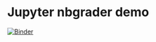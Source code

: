 # Jupyter nbgrader demo

[![Binder](https://mybinder.org/badge_logo.svg)](https://mybinder.org/v2/gh/ttimbers/jupyter-demo/master)
